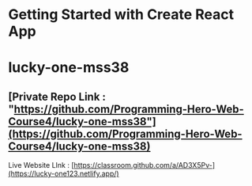 # Getting Started with Create React App

# lucky-one-mss38

## [Private Repo Link : "https://github.com/Programming-Hero-Web-Course4/lucky-one-mss38"](https://github.com/Programming-Hero-Web-Course4/lucky-one-mss38)
Live Website LInk : [https://classroom.github.com/a/AD3X5Pv-](https://lucky-one123.netlify.app/)
